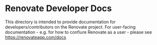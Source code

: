 # Renovate Developer Docs

This directory is intended to provide documentation for developers/contributors on the Renovate project. For user-facing documentation - e.g. for how to confiure Renovate as a user - please see https://renovateapp.com/docs
